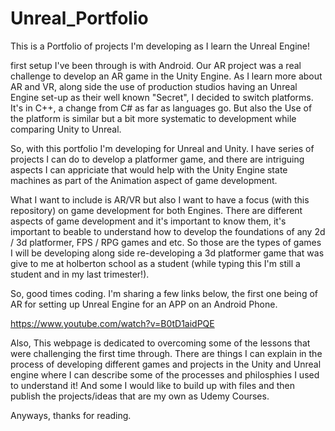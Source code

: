 # Unreal_Portfolio
This is a Portfolio of projects I'm developing as I learn the Unreal Engine!

first setup I've been through is with Android. Our AR project was a real challenge to develop an AR game in the Unity Engine. As I learn more about AR and VR, along side the use of production studios having an Unreal Engine set-up as their well known "Secret", I decided to switch platforms. It's in C++, a change from C# as far as languages go. But also the Use of the platform is similar but a bit more systematic to development while comparing Unity to Unreal.

So, with this portfolio I'm developing for Unreal and Unity. I have series of projects I can do to develop a platformer game, and there are intriguing aspects I can appriciate that would help with the Unity Engine state machines as part of the Animation aspect of game development.

What I want to include is AR/VR but also I want to have a focus (with this repository) on game development for both Engines. There are different aspects of game development and it's important to know them, it's important to beable to understand how to develop the foundations of any 2d / 3d platformer, FPS / RPG games and etc. So those are the types of games I will be developing along side re-developing a 3d platformer game that was give to me at holberton school as a student (while typing this I'm still a student and in my last trimester!).

So, good times coding.
I'm sharing a few links below, the first one being of AR for setting up Unreal Engine for an APP on an Android Phone.

https://www.youtube.com/watch?v=B0tD1aidPQE

Also, This webpage is dedicated to overcoming some of the lessons that were challenging the first time through. There are things I can explain in the process of developing different games and projects in the Unity and Unreal engine where I can describe some of the processes and philosphies I used to understand it! And some I would like to build up with files and then publish the projects/ideas that are my own as Udemy Courses.

Anyways, thanks for reading.
